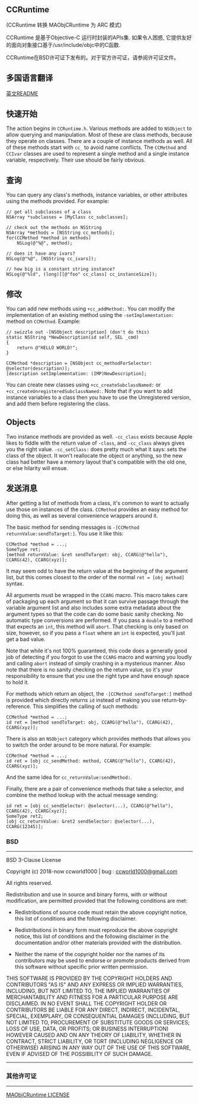 CCRuntime
-------------
(CCRuntime 转换 MAObjCRuntime 为 ARC 模式)

CCRuntime 是基于Objective-C 运行时封装的APIs集. 如果令人困惑, 它提供友好的面向对象接口基于/usr/include/objc中的C函数.

CCRuntime在BSD许可证下发布的。对于官方许可证，请参阅许可证文件。 

多国语言翻译
-------------

[英文README](README.md)

快速开始
-----------

The action begins in `CCRuntime.h`. Various methods are added to `NSObject` to allow querying and manipulation. Most of these are class methods, because they operate on classes. There are a couple of instance methods as well. All of these methods start with `cc_` to avoid name conflicts. The `CCMethod` and `CCIvar` classes are used to represent a single method and a single instance variable, respectively. Their use should be fairly obvious.

查询
--------

You can query any class's methods, instance variables, or other attributes using the methods provided. For example:

    // get all subclasses of a class
    NSArray *subclasses = [MyClass cc_subclasses];
    
    // check out the methods on NSString
    NSArray *methods = [NSString cc_methods];
    for(CCMethod *method in methods)
        NSLog(@"%@", method);
    
    // does it have any ivars?
    NSLog(@"%@", [NSString cc_ivars]);
    
    // how big is a constant string instance?
    NSLog(@"%ld", (long)[[@"foo" cc_class] cc_instanceSize]);

修改
---------

You can add new methods using `+cc_addMethod:`. You can modify the implementation of an existing method using the `-setImplementation:` method on `CCMethod`. Example:

    // swizzle out -[NSObject description] (don't do this)
    static NSString *NewDescription(id self, SEL _cmd)
    {
        return @"HELLO WORLD!";
    }
    
    CCMethod *description = [NSObject cc_methodForSelector: @selector(description)];
    [description setImplementation: (IMP)NewDescription];

You can create new classes using `+cc_createSubclassNamed:` or `+cc_createUnregisteredSubclassNamed:`. Note that if you want to add instance variables to a class then you have to use the Unregistered version, and add them before registering the class.

Objects
-------

Two instance methods are provided as well. `-cc_class` exists because Apple likes to fiddle with the return value of `-class`, and `-cc_class` always gives you the right value. `-cc_setClass:` does pretty much what it says: sets the class of the object. It won't reallocate the object or anything, so the new class had better have a memory layout that's compatible with the old one, or else hilarity will ensue.

发送消息
----------------

After getting a list of methods from a class, it's common to want to actually use those on instances of the class. `CCMethod` provides an easy method for doing this, as well as several convenience wrappers around it.

The basic method for sending messages is `-[CCMethod returnValue:sendToTarget:]`. You use it like this:

    CCMethod *method = ...;
    SomeType ret;
    [method returnValue: &ret sendToTarget: obj, CCARG(@"hello"), CCARG(42), CCARG(xyz)];

It may seem odd to have the return value at the beginning of the argument list, but this comes closest to the order of the normal `ret = [obj method]` syntax.

All arguments must be wrapped in the `CCARG` macro. This macro takes care of packaging up each argument so that it can survive passage through the variable argument list and also includes some extra metadata about the argument types so that the code can do some basic sanity checking. No automatic type conversions are performed. If you pass a `double` to a method that expects an `int`, this method will `abort`. That checking is only based on size, however, so if you pass a `float` where an `int` is expected, you'll just get a bad value.

Note that while it's not 100% guaranteed, this code does a generally good job of detecting if you forgot to use the `CCARG` macro and warning you loudly and calling `abort` instead of simply crashing in a mysterious manner. Also note that there is no sanity checking on the return value, so it's your responsibility to ensure that you use the right type and have enough space to hold it.

For methods which return an object, the `-[CCMethod sendToTarget:]` method is provided which directly returns `id` instead of making you use return-by-reference. This simplifies the calling of such methods:

    CCMethod *method = ...;
    id ret = [method sendToTarget: obj, CCARG(@"hello"), CCARG(42), CCARG(xyz)];

There is also an `NSObject` category which provides methods that allows you to switch the order around to be more natural. For example:

    CCMethod *method = ...;
    id ret = [obj cc_sendMethod: method, CCARG(@"hello"), CCARG(42), CCARG(xyz)];

And the same idea for `cc_returnValue:sendMethod:`.

Finally, there are a pair of convenience methods that take a selector, and combine the method lookup with the actual message sending:

    id ret = [obj cc_sendSelector: @selector(...), CCARG(@"hello"), CCARG(42), CCARG(xyz)];
    SomeType ret2;
    [obj cc_returnValue: &ret2 sendSelector: @selector(...), CCARG(12345)];

### BSD
***

BSD 3-Clause License

Copyright (c) 2018-now ccworld1000 | bug : <a href="mailto:ccworld1000@gmail.com">ccworld1000@gmail.com</a>

All rights reserved.

Redistribution and use in source and binary forms, with or without
modification, are permitted provided that the following conditions are met:

* Redistributions of source code must retain the above copyright notice, this
  list of conditions and the following disclaimer.

* Redistributions in binary form must reproduce the above copyright notice,
  this list of conditions and the following disclaimer in the documentation
  and/or other materials provided with the distribution.

* Neither the name of the copyright holder nor the names of its
  contributors may be used to endorse or promote products derived from
  this software without specific prior written permission.

THIS SOFTWARE IS PROVIDED BY THE COPYRIGHT HOLDERS AND CONTRIBUTORS "AS IS"
AND ANY EXPRESS OR IMPLIED WARRANTIES, INCLUDING, BUT NOT LIMITED TO, THE
IMPLIED WARRANTIES OF MERCHANTABILITY AND FITNESS FOR A PARTICULAR PURPOSE ARE
DISCLAIMED. IN NO EVENT SHALL THE COPYRIGHT HOLDER OR CONTRIBUTORS BE LIABLE
FOR ANY DIRECT, INDIRECT, INCIDENTAL, SPECIAL, EXEMPLARY, OR CONSEQUENTIAL
DAMAGES (INCLUDING, BUT NOT LIMITED TO, PROCUREMENT OF SUBSTITUTE GOODS OR
SERVICES; LOSS OF USE, DATA, OR PROFITS; OR BUSINESS INTERRUPTION) HOWEVER
CAUSED AND ON ANY THEORY OF LIABILITY, WHETHER IN CONTRACT, STRICT LIABILITY,
OR TORT (INCLUDING NEGLIGENCE OR OTHERWISE) ARISING IN ANY WAY OUT OF THE USE
OF THIS SOFTWARE, EVEN IF ADVISED OF THE POSSIBILITY OF SUCH DAMAGE.


***
### 其他许可证
***

[MAObjCRuntime LICENSE](LICENSE.MAObjCRuntime.txt) 
